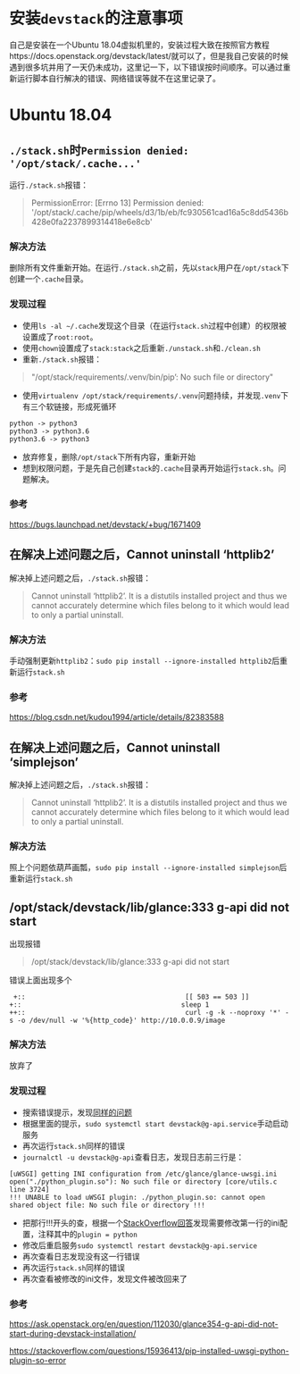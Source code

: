 # 安装`devstack`的注意事项

自己是安装在一个Ubuntu 18.04虚拟机里的，安装过程大致在按照官方教程https://docs.openstack.org/devstack/latest/就可以了，但是我自己安装的时候遇到很多坑并用了一天仍未成功，这里记一下，以下错误按时间顺序。可以通过重新运行脚本自行解决的错误、网络错误等就不在这里记录了。

# Ubuntu 18.04

## `./stack.sh`时`Permission denied: '/opt/stack/.cache...'`

运行`./stack.sh`报错：

> PermissionError: [Errno 13] Permission denied: '/opt/stack/.cache/pip/wheels/d3/1b/eb/fc930561cad16a5c8dd5436b428e0fa2237899314418e6e8cb'

### 解决方法

删除所有文件重新开始。在运行`./stack.sh`之前，先以`stack`用户在`/opt/stack`下创建一个`.cache`目录。

### 发现过程

- 使用`ls -al ~/.cache`发现这个目录（在运行`stack.sh`过程中创建）的权限被设置成了`root:root`。
- 使用`chown`设置成了`stack:stack`之后重新`./unstack.sh`和`./clean.sh`
- 重新`./stack.sh`报错：

> "/opt/stack/requirements/.venv/bin/pip’: No such file or directory"

- 使用`virtualenv /opt/stack/requirements/.venv`问题持续，并发现`.venv`下有三个软链接，形成死循环

```
python -> python3
python3 -> python3.6
python3.6 -> python3
```

- 放弃修复，删除`/opt/stack`下所有内容，重新开始
- 想到权限问题，于是先自己创建`stack`的`.cache`目录再开始运行`stack.sh`。问题解决。

### 参考

https://bugs.launchpad.net/devstack/+bug/1671409

## 在解决上述问题之后，Cannot uninstall ‘httplib2’

解决掉上述问题之后，`./stack.sh`报错：

> Cannot uninstall ‘httplib2’. It is a distutils installed project and thus we cannot accurately determine which files belong to it which would lead to only a partial uninstall.

### 解决方法

手动强制更新`httplib2`：`sudo pip install --ignore-installed httplib2`后重新运行`stack.sh`

### 参考

https://blog.csdn.net/kudou1994/article/details/82383588

## 在解决上述问题之后，Cannot uninstall ‘simplejson’

解决掉上述问题之后，`./stack.sh`报错：

> Cannot uninstall ‘httplib2’. It is a distutils installed project and thus we cannot accurately determine which files belong to it which would lead to only a partial uninstall.

### 解决方法

照上个问题依葫芦画瓢，`sudo pip install --ignore-installed simplejson`后重新运行`stack.sh`

## /opt/stack/devstack/lib/glance:333 g-api did not start

出现报错

> /opt/stack/devstack/lib/glance:333 g-api did not start

错误上面出现多个

```
 +::                                        [[ 503 == 503 ]]
+::                                        sleep 1
++::                                        curl -g -k --noproxy '*' -s -o /dev/null -w '%{http_code}' http://10.0.0.9/image
```

### 解决方法

放弃了

### 发现过程

- 搜索错误提示，发现[同样的问题](https://ask.openstack.org/en/question/112030/glance354-g-api-did-not-start-during-devstack-installation/)
- 根据里面的提示，`sudo systemctl start devstack@g-api.service`手动启动服务
- 再次运行`stack.sh`同样的错误
- `journalctl -u devstack@g-api`查看日志，发现日志前三行是：

```
[uWSGI] getting INI configuration from /etc/glance/glance-uwsgi.ini
open("./python_plugin.so"): No such file or directory [core/utils.c line 3724]
!!! UNABLE to load uWSGI plugin: ./python_plugin.so: cannot open shared object file: No such file or directory !!!
```

- 把那行!!!开头的查，根据一个[StackOverflow回答](https://stackoverflow.com/questions/15936413/pip-installed-uwsgi-python-plugin-so-error)发现需要修改第一行的ini配置，注释其中的`plugin = python`
- 修改后重启服务`sudo systemctl restart devstack@g-api.service`
- 再次查看日志发现没有这一行错误
- 再次运行`stack.sh`同样的错误
- 再次查看被修改的ini文件，发现文件被改回来了


### 参考

https://ask.openstack.org/en/question/112030/glance354-g-api-did-not-start-during-devstack-installation/

https://stackoverflow.com/questions/15936413/pip-installed-uwsgi-python-plugin-so-error